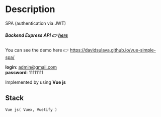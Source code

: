 # Description
SPA (authentication via JWT)

##### Backend Express API 👉 [here](https://github.com/DavidSulava/BackEndApiExpressWithSessions/tree/jwt-v)

You can see the demo here 👉 https://davidsulava.github.io/vue-simple-spa/

__login__: admin@gmail.com\
__password__: 11111111

Implemented by using __Vue js__

## Stack
```
Vue js( Vuex, Vuetify )

```
